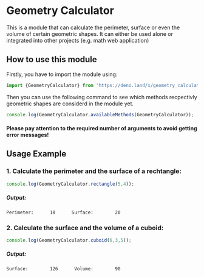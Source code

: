 # Geometry Calculator
This is a module that can calculate the perimeter, surface or even the volume of certain geometric shapes. It can either be used alone or integrated into other projects (e.g. math web application)

## How to use this module
Firstly, you have to import the module using:
```ts
import {GeometryCalculator} from 'https://deno.land/x/geometry_calculator@v0.0.5/mod.ts'
```
Then you can use the following command to see which methods recpectivly geometric shapes are considerd in the module yet.
```ts
console.log(GeometryCalculator.availableMethods(GeometryCalculator));
```
#### Please pay attention to the required number of arguments to avoid getting error messages!

## Usage Example
### 1. Calculate the perimeter and the surface of a rechtangle:

```ts
console.log(GeometryCalculator.rectangle(5,4));
```
##### Output:
```
Perimeter:      18      Surface:        20
```

### 2. Calculate the surface and the volume of a cuboid:

```ts
console.log(GeometryCalculator.cuboid(6,3,5));
```
##### Output:
```
Surface:        126      Volume:        90
```
